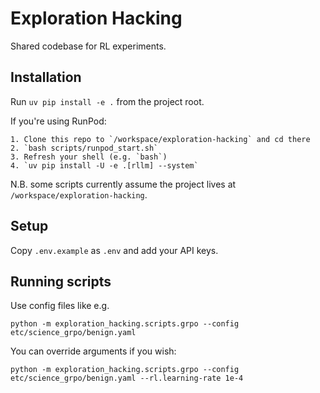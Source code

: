 # Exploration Hacking

Shared codebase for RL experiments.

## Installation

Run `uv pip install -e .` from the project root.

If you're using RunPod:

    1. Clone this repo to `/workspace/exploration-hacking` and cd there
    2. `bash scripts/runpod_start.sh`
    3. Refresh your shell (e.g. `bash`)
    4. `uv pip install -U -e .[rllm] --system`

N.B. some scripts currently assume the project lives at `/workspace/exploration-hacking`.

## Setup

Copy `.env.example` as `.env` and add your API keys.

## Running scripts

Use config files like e.g.

`python -m exploration_hacking.scripts.grpo --config etc/science_grpo/benign.yaml`

You can override arguments if you wish:

`python -m exploration_hacking.scripts.grpo --config etc/science_grpo/benign.yaml --rl.learning-rate 1e-4`
